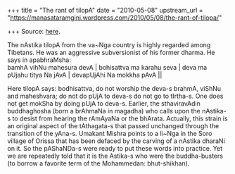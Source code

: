 +++
title = "The rant of tilopA"
date = "2010-05-08"
upstream_url = "https://manasataramgini.wordpress.com/2010/05/08/the-rant-of-tilopa/"

+++
Source: [here](https://manasataramgini.wordpress.com/2010/05/08/the-rant-of-tilopa/).

The nAstika tilopA from the va\~Nga country is highly regarded among Tibetans. He was an aggressive subversionist of his former dharma. He says in apabhraMsha:  
bamhA vihNu mahesura devA \| bohisattva ma karahu seva \| deva ma pUjahu titya Na jAvA \| devapUjAhi Na mokkha pAvA \|\|

Here tilopA says: bodhisattva, do not worship the deva-s brahmA, viShNu and maheshvara; do not do pUjA to deva-s do not go to tIrtha-s. One does not get mokSha by doing pUjA to deva-s. Earlier, the sthaviravAdin buddhaghosha (born a brAhmaNa in magadha) who calls upon the nAstika-s to desist from hearing the rAmAyaNa or the bhArata. Actually, this strain is an original aspect of the tAthagata-s that passed unchanged through the transition of the yAna-s. Umakant Mishra points to a li\~Nga in the Soro village of Orissa that has been defaced by the carving of a nAstika dharaNi on it. So the pAShaNDa-s were ready to put these words into practice. Yet we are repeatedly told that it is the Astika-s who were the buddha-busters (to borrow a favorite term of the Mohammedan: bhut-shikhan).


